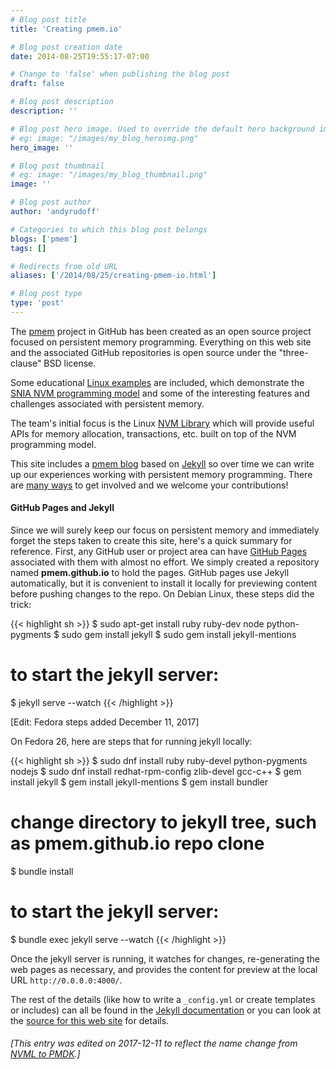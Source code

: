 ```yaml
---
# Blog post title
title: 'Creating pmem.io'

# Blog post creation date
date: 2014-08-25T19:55:17-07:00

# Change to 'false' when publishing the blog post
draft: false

# Blog post description
description: ''

# Blog post hero image. Used to override the default hero background image.
# eg: image: "/images/my_blog_heroimg.png"
hero_image: ''

# Blog post thumbnail
# eg: image: "/images/my_blog_thumbnail.png"
image: ''

# Blog post author
author: 'andyrudoff'

# Categories to which this blog post belongs
blogs: ['pmem']
tags: []

# Redirects from old URL
aliases: ['/2014/08/25/creating-pmem-io.html']

# Blog post type
type: 'post'
---
```


The [pmem](https://github.com/pmem) project in GitHub has been
created as an open source project focused on persistent memory programming.
Everything on this web site and the associated GitHub repositories is
open source under the "three-clause" BSD license.

Some educational [Linux examples](https://github.com/pmem/linux-examples)
are included, which demonstrate the
[SNIA NVM programming model](https://snia.org/nvmp) and some of the
interesting features and challenges associated with persistent memory.

The team's initial focus is the Linux [NVM Library](/nvml/) which
will provide useful APIs for memory allocation, transactions, etc.
built on top of the NVM programming model.

This site includes a [pmem blog](/blog/) based on
[Jekyll](https://github.com/jekyll/jekyll) so over time we can
write up our experiences working with persistent memory programming.
There are [many ways](/about/) to get involved and we welcome your
contributions!

#### GitHub Pages and Jekyll

Since we will surely keep our focus on persistent memory and
immediately forget the steps taken to create this site, here's
a quick summary for reference. First, any GitHub user or project
area can have [GitHub Pages](https://pages.github.com/) associated
with them with almost no effort. We simply created a repository
named **pmem.github.io** to hold the pages. GitHub pages use
Jekyll automatically, but it is convenient to install it locally
for previewing content before pushing changes to the repo. On Debian Linux,
these steps did the trick:

{{< highlight sh >}}
$ sudo apt-get install ruby ruby-dev node python-pygments
$ sudo gem install jekyll
$ sudo gem install jekyll-mentions

# to start the jekyll server:

$ jekyll serve --watch
{{< /highlight >}}

[Edit: Fedora steps added December 11, 2017]

On Fedora 26, here are steps that for running jekyll locally:

{{< highlight sh >}}
$ sudo dnf install ruby ruby-devel python-pygments nodejs
$ sudo dnf install redhat-rpm-config zlib-devel gcc-c++
$ gem install jekyll
$ gem install jekyll-mentions
$ gem install bundler

# change directory to jekyll tree, such as pmem.github.io repo clone

$ bundle install

# to start the jekyll server:

$ bundle exec jekyll serve --watch
{{< /highlight >}}

Once the jekyll server is running, it watches for changes, re-generating
the web pages as necessary, and provides the content for preview
at the local URL `http://0.0.0.0:4000/`.

The rest of the details (like how to write a `_config.yml` or create
templates or includes) can all be found in the
[Jekyll documentation](https://jekyllrb.com/) or you can look
at the [source for this web site](https://github.com/pmem/pmem.github.io/)
for details.

###### [This entry was edited on 2017-12-11 to reflect the name change from [NVML to PMDK](/blog/2017/12/announcing-the-persistent-memory-development-kit).]

